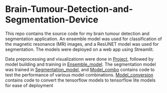 # Brain-Tumour-Detection-and-Segmentation-Device
This repo contains the source code for my brain tumour detection and segmentation application. An ensemble model was used for classification of the magnetic resonance (MR) images, and a ResUNET model was used for segmentation. The models were deployed on a web app using Streamlit.

Data preprocessing and visualizationn were done in <a href="https://github.com/Oguama77/Brain-Tumour-Detection-and-Segmentation-Device/blob/main/Project.ipynb">Project</a>, followed by model building and training in <a href="https://github.com/Oguama77/Brain-Tumour-Detection-and-Segmentation-Device/blob/main/Ensemble_model.ipynb">Ensemble_model</a>. The segmentation model was trained in <a href="https://github.com/Oguama77/Brain-Tumour-Detection-and-Segmentation-Device/blob/main/Segmentation_model.ipynb">Segmentation_model</a>, and <a href="https://github.com/Oguama77/Brain-Tumour-Detection-and-Segmentation-Device/blob/main/Model_combo.ipynb">Model_combo</a> contains code to test the performance of various model combinations. <a href="https://github.com/Oguama77/Brain-Tumour-Detection-and-Segmentation-Device/blob/main/Model_conversion.ipynb">Model_conversion</a> contains code to convert the tensorflow models to tensorflow lite models for ease of deployment 
